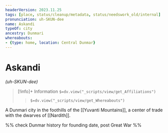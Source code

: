 ```yaml
---
headerVersion: 2023.11.25
tags: [place, status/cleanup/metadata, status/needswork_old/internal]
pronunciation: uh-SKUN-dee
name: Askandi
typeOf: city
ancestry: Dunmari
whereabouts:
- {type: home, location: Central Dunmar}
---
```

# Askandi
*(uh-SKUN-dee)*
>[!info]+ Information
> `$=dv.view("_scripts/view/get_Affiliations")`
>> `$=dv.view("_scripts/view/get_Whereabouts")`

A Dunmari city in the foothills of the [[Yuvanti Mountains]], a center of trade with the dwarves of [[Nardith]]. 

%% check Dunmar history for founding date, post Great War %%